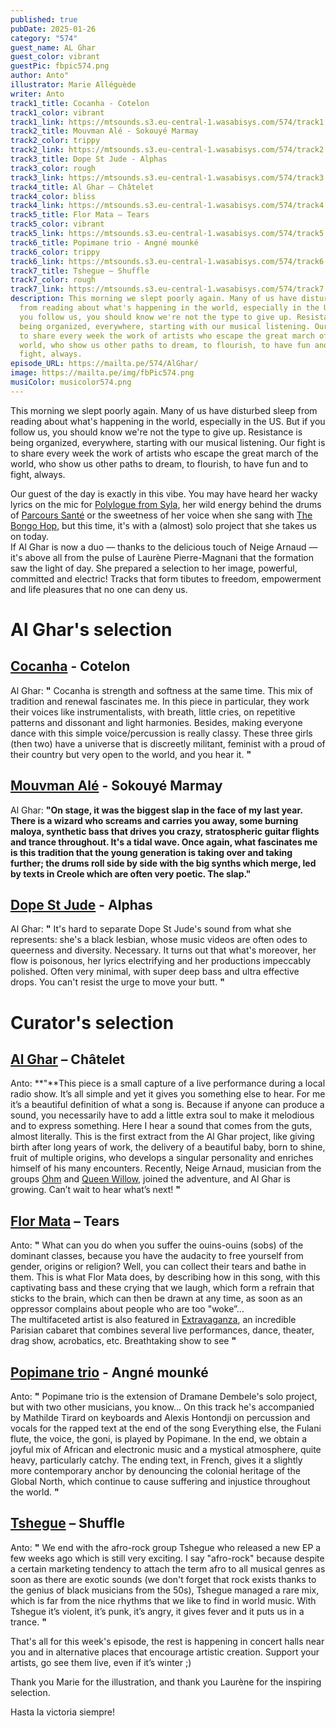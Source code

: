 ```yaml
---
published: true
pubDate: 2025-01-26
category: "574"
guest_name: AL Ghar
guest_color: vibrant
guestPic: fbpic574.png
author: Anto"
illustrator: Marie Alléguède
writer: Anto
track1_title: Cocanha - Cotelon
track1_color: vibrant
track1_link: https://mtsounds.s3.eu-central-1.wasabisys.com/574/track1.mp3
track2_title: Mouvman Alé - Sokouyé Marmay
track2_color: trippy
track2_link: https://mtsounds.s3.eu-central-1.wasabisys.com/574/track2.mp3
track3_title: Dope St Jude - Alphas
track3_color: rough
track3_link: https://mtsounds.s3.eu-central-1.wasabisys.com/574/track3.mp3
track4_title: Al Ghar – Châtelet
track4_color: bliss
track4_link: https://mtsounds.s3.eu-central-1.wasabisys.com/574/track4.mp3
track5_title: Flor Mata – Tears
track5_color: vibrant
track5_link: https://mtsounds.s3.eu-central-1.wasabisys.com/574/track5.mp3
track6_title: Popimane trio - Angné mounké
track6_color: trippy
track6_link: https://mtsounds.s3.eu-central-1.wasabisys.com/574/track6.mp3
track7_title: Tshegue – Shuffle
track7_color: rough
track7_link: https://mtsounds.s3.eu-central-1.wasabisys.com/574/track7.mp3
description: This morning we slept poorly again. Many of us have disturbed sleep
  from reading about what's happening in the world, especially in the US. But if
  you follow us, you should know we're not the type to give up. Resistance is
  being organized, everywhere, starting with our musical listening. Our fight is
  to share every week the work of artists who escape the great march of the
  world, who show us other paths to dream, to flourish, to have fun and to
  fight, always.
episode_URL: https://mailta.pe/574/AlGhar/
image: https://mailta.pe/img/fbPic574.png
musiColor: musicolor574.png
---
```

This morning we slept poorly again. Many of us have disturbed sleep
from reading about what's happening in the world, especially in the
US. But if you follow us, you should know we're not the type to give
up. Resistance is being organized, everywhere, starting with our
musical listening. Our fight is to share every week the work of
artists who escape the great march of the world, who show us other
paths to dream, to flourish, to have fun and to fight, always.



Our guest of the day
is exactly in this vibe. You may have heard her wacky lyrics on the
mic for [Polylogue from Syla](https://www.takeiteasyagency.com/labelartist/polylogue-from-sila/), her wild energy behind the drums of
[Parcours Santé](https://soundcloud.com/parcours-sante/sets/compte-commun?ref=clipboard&p=i&c=1&si=EC96AE4610CE4EE5A58789C7D77A53F5&utm_source=clipboard&utm_medium=text&utm_campaign=social_sharing) or the sweetness of her voice when she sang with [The
Bongo Hop](https://thebongohop.bandcamp.com/music), but this time, it's with a (almost) solo project that she
takes us on today.\
If Al Ghar is now a
duo — thanks to the delicious touch of Neige Arnaud — it's above
all from the pulse of Laurène Pierre-Magnani that the formation saw
the light of day. She prepared a selection to her image, powerful,
committed and electric! Tracks that form tibutes to freedom,
empowerment and life pleasures that no one can deny us.

# Al Ghar's selection

## [Cocanha](https://cocanha.bandcamp.com/) - Cotelon

 
Al Ghar: **"** Cocanha is strength and softness at the same time. This mix of
tradition and renewal fascinates me. In this piece in particular,
they work their voices like instrumentalists, with breath, little
cries, on repetitive patterns and dissonant and light harmonies.
Besides, making everyone dance with this simple voice/percussion is
really classy. These three girls (then two) have a universe that is
discreetly militant, feminist with a proud of their country but very
open to the world, and you hear it. **"** 

## [Mouvman Alé](https://mouvman-ale.bandcamp.com/) - Sokouyé Marmay

Al Ghar: **"**On stage, it was the biggest slap in the face of my last year. There is a wizard who screams and carries you away, some burning maloya, synthetic bass that drives you crazy, stratospheric guitar flights and trance throughout. It's a tidal wave. Once again, what fascinates me is this tradition that the young generation is taking over and taking further; the drums roll side by side with the big synths which merge, led by texts in Creole which are often very poetic. The slap.**"** 

## [Dope St Jude](https://www.dopesaintjude.com/) - Alphas

 Al Ghar: **"** It's hard to separate Dope St Jude's sound from what she represents: she's a black lesbian, whose music videos are often odes to queerness and diversity. Necessary. It turns out that what's moreover, her flow is poisonous, her lyrics electrifying and her productions impeccably polished. Often very minimal, with super deep bass and ultra effective drops. You can't resist the urge to move your butt. **"** 

# Curator's selection

## [Al Ghar](https://www.alghar-musique.com/) – Châtelet

 Anto: **"**This piece is a small capture of a live performance during a local radio show. It’s all simple and yet it gives you something else to hear. For me it’s a beautiful definition of what a song is. Because if anyone can produce a sound, you necessarily have to add a little extra soul to make it melodious and to express something. Here I hear a sound that comes from the guts, almost literally. This is the first extract from the Al Ghar project, like giving birth after long years of work, the delivery of a beautiful baby, born to shine, fruit of multiple origins, who develops a singular personality and enriches himself of his many encounters. Recently, Neige Arnaud, musician from the groups [Ohm](https://ohmelectricpowertrio.bandcamp.com/) and [Queen Willow](https://linktw.in/GXquqC), joined the adventure, and Al Ghar is growing. Can’t wait to hear what’s next! **"** 

## [Flor Mata](https://flormata.bandcamp.com/music) – Tears

 Anto: **"** What can you do when you suffer the ouins-ouins (sobs) of the dominant classes, because you have the audacity to free yourself from gender, origins or religion? Well, you can collect their tears and bathe in them. This is what Flor Mata does, by describing how in this song, with this captivating bass and these crying that we laugh, which form a refrain that sticks to the brain, which can then be drawn at any time, as soon as an oppressor complains about people who are too "woke”...\
The multifaceted artist is also featured in [Extravaganza](https://www.instagram.com/extravaganzaparis/), an incredible Parisian cabaret that combines several live performances, dance, theater, drag show, acrobatics, etc. Breathtaking show to see **"** 

## [Popimane trio](https://popimane.bandcamp.com/music) - Angné mounké

 Anto: **"** Popimane trio is the extension of Dramane Dembele's solo project, but with two other musicians, you know... On this track he's accompanied by Mathilde Tirard on keyboards and Alexis Hontondji on percussion and vocals for the rapped text at the end of the song Everything else, the Fulani flute, the voice, the goni, is played by Popimane. In the end, we obtain a joyful mix of African and electronic music and a mystical atmosphere, quite heavy, particularly catchy. The ending text, in French, gives it a slightly more contemporary anchor by denouncing the colonial heritage of the Global North, which continue to cause suffering and injustice throughout the world.  **"** 

## [Tshegue](https://www.instagram.com/tshegue_official/) – Shuffle

 Anto: **"** We end with the afro-rock group Tshegue who released a new EP a few weeks ago which is still very exciting. I say "afro-rock" because despite a certain marketing tendency to attach the term afro to all musical genres as soon as there are exotic sounds (we don't forget that rock exists thanks to the genius of black musicians from the 50s), Tshegue managed a rare mix, which is far from the nice rhythms that we like to find in world music. With Tshegue it’s violent, it’s punk, it’s angry, it gives fever and it puts us in a trance.  **"** 

That's all for this week's episode, the rest is happening in concert halls near you and in alternative places that encourage artistic creation. Support your artists, go see them live, even if it’s winter ;)

Thank you Marie for the illustration, and thank you Laurène for the inspiring selection.

Hasta la victoria siempre!
